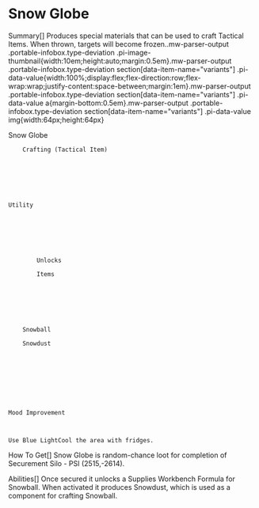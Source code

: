 # Snow Globe

Summary[]
Produces special materials that can be used to craft Tactical Items. When thrown, targets will become frozen..mw-parser-output .portable-infobox.type-deviation .pi-image-thumbnail{width:10em;height:auto;margin:0.5em}.mw-parser-output .portable-infobox.type-deviation section[data-item-name="variants"] .pi-data-value{width:100%;display:flex;flex-direction:row;flex-wrap:wrap;justify-content:space-between;margin:1em}.mw-parser-output .portable-infobox.type-deviation section[data-item-name="variants"] .pi-data-value a{margin-bottom:0.5em}.mw-parser-output .portable-infobox.type-deviation section[data-item-name="variants"] .pi-data-value img{width:64px;height:64px}

Snow Globe


	
		
		
	
	


	
	
	
	
	
	
	
		Crafting (Tactical Item)
	
	
	




	Utility

	
	
	
	
		
		
			Unlocks
		
			Items
		
		
	
	
	
	
	
		Snowball
	
		Snowdust
	
	
	






	Mood Improvement


	
	Use Blue LightCool the area with fridges.








How To Get[]
Snow Globe is random-chance loot for completion of Securement Silo - PSI (2515,-2614).

Abilities[]
Once secured it unlocks a Supplies Workbench Formula for Snowball.
When activated it produces Snowdust, which is used as a component for crafting Snowball.

